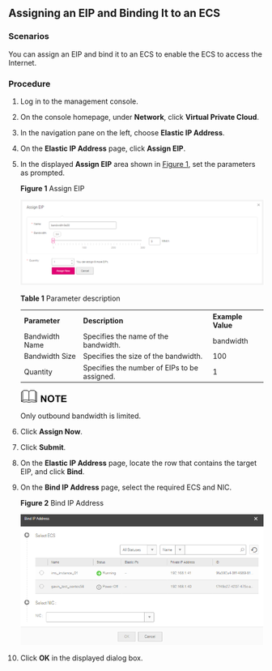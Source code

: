## Assigning an EIP and Binding It to an ECS

### Scenarios

You can assign an EIP and bind it to an ECS to enable the ECS to access the
Internet.
### Procedure


1.  Log in to the management console.

2.  On the console homepage, under **Network**, click **Virtual Private Cloud**.

3.  In the navigation pane on the left, choose **Elastic IP Address**.

4.  On the **Elastic IP Address** page, click **Assign EIP**.

5.  In the displayed **Assign EIP** area shown in <a href="#figure1">Figure 1</a>, set the parameters as prompted.

    <a name="figure1">**Figure 1**</a> Assign EIP

	![](figure/2.3.4-Assign-an-EIP-and-Binding-it-to-an-ecs-01.png)

	 **Table 1**  Parameter description

	<table>
      <tr>
         <th>Parameter</th>
         <th>Description</th>
         <th>Example Value</th>         
      
     </tr>
     <tr>
        <td>Bandwidth Name</td>
         <td>Specifies the name of the bandwidth.</td>
         <td>bandwidth  </td>
       
     </tr>
     <tr>
            <td>Bandwidth Size </td>
         <td>Specifies the size of the bandwidth.  
		</td>
         <td>100  </td>
       
      
     </tr> 
     <tr>
           <td>Quantity </td>
         <td>Specifies the number of EIPs to be assigned.</td>
         <td> 1</td>

	</table>

	![](figure/note.png)

	Only outbound bandwidth is limited.

1.  Click **Assign Now**.

2.  Click **Submit**.


1. On the **Elastic IP Address** page, locate the row that contains the target
    EIP, and click **Bind**.

2.  On the **Bind IP Address** page, select the required ECS and NIC.

   	**Figure 2** Bind IP Address

	![](figure/2.3.4-Assign-an-EIP-and-Binding-it-to-an-ecs-02.png)

1.  Click **OK** in the displayed dialog box.
